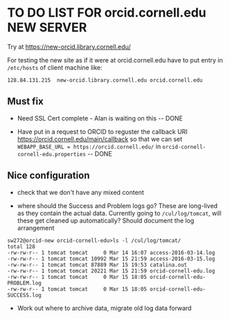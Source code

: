 # TO DO LIST FOR orcid.cornell.edu NEW SERVER

Try at <https://new-orcid.library.cornell.edu/>

For testing the new site as if it were at orcid.cornell.edu have to put entry in `/etc/hosts` of client machine like:
```
128.84.131.215  new-orcid.library.cornell.edu orcid.cornell.edu
```

## Must fix

  * Need SSL Cert complete - Alan is waiting on this -- DONE

  * Have put in a request to ORCID to reguster the callback URI <https://orcid.cornell.edu/main/callback> so that we can set `WEBAPP_BASE_URL = https://orcid.cornell.edu/` in `orcid-cornell-cornell-edu.properties` -- DONE

## Nice configuration

  * check that we don't have any mixed content

  * where should the Success and Problem logs go? These are long-lived as they contain the actual data. Currently going to `/cul/log/tomcat`, will these get cleaned up automatically? Should document the log arrangement

```
sw272@orcid-new orcid-cornell-edu>ls -l /cul/log/tomcat/
total 128
-rw-rw-r-- 1 tomcat tomcat     0 Mar 14 16:07 access-2016-03-14.log
-rw-rw-r-- 1 tomcat tomcat 10992 Mar 15 21:59 access-2016-03-15.log
-rw-rw-r-- 1 tomcat tomcat 87889 Mar 15 19:53 catalina.out
-rw-rw-r-- 1 tomcat tomcat 20221 Mar 15 21:59 orcid-cornell-edu.log
-rw-rw-r-- 1 tomcat tomcat     0 Mar 15 18:05 orcid-cornell-edu-PROBLEM.log
-rw-rw-r-- 1 tomcat tomcat     0 Mar 15 18:05 orcid-cornell-edu-SUCCESS.log
```

  * Work out where to archive data, migrate old log data forward

